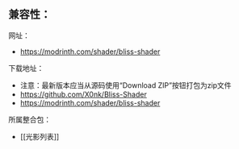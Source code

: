 兼容性：
- 

网址：
- https://modrinth.com/shader/bliss-shader

下载地址：
- 注意：最新版本应当从源码使用“Download ZIP”按钮打包为zip文件
- https://github.com/X0nk/Bliss-Shader
- https://modrinth.com/shader/bliss-shader

所属整合包：
- [[光影列表]]